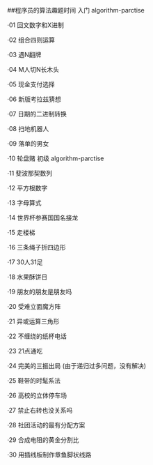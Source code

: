 ##程序员的算法趣题时间
入门 algorithm-parctise

·01 回文数字和X进制

·02 组合四则运算

·03 遇N翻牌

·04 M人切N长木头

·05 现金支付选择

·06 新版考拉兹猜想

·07 日期的二进制转换

·08 扫地机器人

·09 落单的男女

·10 轮盘赌
初级 algorithm-parctise

·11 斐波那契数列

·12 平方根数字

·13 字母算式

·14 世界杯参赛国国名接龙

·15 走楼梯

·16 三条绳子折四边形

·17 30人31足

·18 水果酥饼日

·19 朋友的朋友是朋友吗

·20 受难立面魔方阵

·21 异或运算三角形

·22 不缠绕的纸杯电话

·23 21点通吃

·24 完美的三振出局 (由于递归过多问题，没有解决)

·25 鞋带的时髦系法

·26 高校的立体停车场

·27 禁止右转也没关系吗

·28 社团活动的最有分配方案

·29 合成电阻的黄金分割比

·30 用插线板制作章鱼脚状线路
